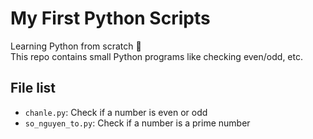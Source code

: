 # My First Python Scripts

Learning Python from scratch 🚀  
This repo contains small Python programs like checking even/odd, etc.

## File list
- `chanle.py`: Check if a number is even or odd
- `so_nguyen_to.py`: Check if a number is a prime number
